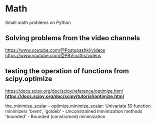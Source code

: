 # Math             
Small math problems on Python             

## Solving problems from the video channels                  
https://www.youtube.com/@Postupashki/videos              
https://www.youtube.com/@PBVmaths/videos                                      

## testing the operation of functions from scipy.optimize          
https://docs.scipy.org/doc/scipy/reference/optimize.html
**https://docs.scipy.org/doc/scipy/tutorial/optimize.html**

the_minimize_scalar - optimize.minimize_scalar: Univariate 1D function minimizers
'brent', 'goldeb' - Unconstrained minimization methods
'bounded' - Bounded (constrained) minimization


